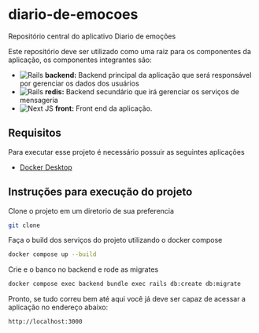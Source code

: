 # diario-de-emocoes

Repositório central do aplicativo Diario de emoções

Este repositório deve ser utilizado como uma raiz para os componentes da aplicação, os componentes integrantes são:

- ![Rails](https://img.shields.io/badge/rails-%23CC0000.svg?style=for-the-badge&logo=ruby-on-rails&logoColor=white) **backend:** Backend principal da aplicação que será responsável por gerenciar os dados dos usuários
- ![Rails](https://img.shields.io/badge/rails-%23CC0000.svg?style=for-the-badge&logo=ruby-on-rails&logoColor=white) **redis:** Backend secundário que irá gerenciar os serviços de mensageria
- ![Next JS](https://img.shields.io/badge/Next-black?style=for-the-badge&logo=next.js&logoColor=white) **front:** Front end da aplicação.

## Requisitos

Para executar esse projeto é necessário possuir as seguintes aplicações

- [Docker Desktop](https://www.docker.com/products/docker-desktop/)

## Instruções para execução do projeto

Clone o projeto em um diretorio de sua preferencia

```bash
git clone
```
Faça o build dos serviços do projeto utilizando o docker compose

```bash
docker compose up --build
```

Crie e o banco no backend e rode as migrates

```bash
docker compose exec backend bundle exec rails db:create db:migrate
```

Pronto, se tudo correu bem até aqui você já deve ser capaz de acessar a aplicação no endereço abaixo:

```bash
http://localhost:3000
```
